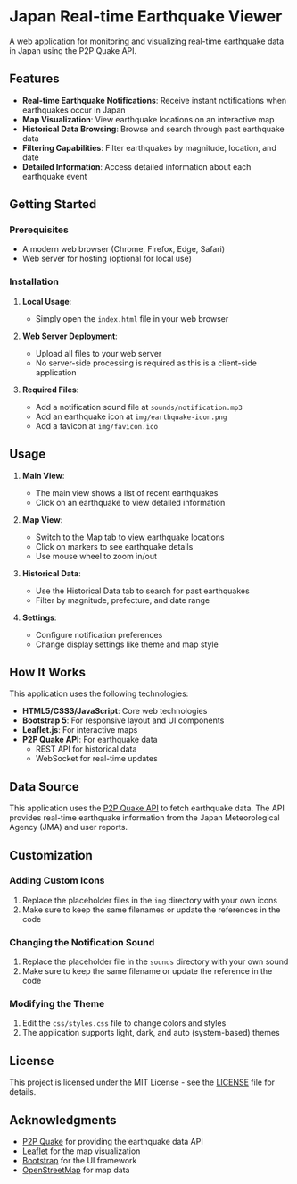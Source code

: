# Japan Real-time Earthquake Viewer

A web application for monitoring and visualizing real-time earthquake data in Japan using the P2P Quake API.

## Features

- **Real-time Earthquake Notifications**: Receive instant notifications when earthquakes occur in Japan
- **Map Visualization**: View earthquake locations on an interactive map
- **Historical Data Browsing**: Browse and search through past earthquake data
- **Filtering Capabilities**: Filter earthquakes by magnitude, location, and date
- **Detailed Information**: Access detailed information about each earthquake event

## Getting Started

### Prerequisites

- A modern web browser (Chrome, Firefox, Edge, Safari)
- Web server for hosting (optional for local use)

### Installation

1. **Local Usage**:
   - Simply open the `index.html` file in your web browser

2. **Web Server Deployment**:
   - Upload all files to your web server
   - No server-side processing is required as this is a client-side application

3. **Required Files**:
   - Add a notification sound file at `sounds/notification.mp3`
   - Add an earthquake icon at `img/earthquake-icon.png`
   - Add a favicon at `img/favicon.ico`

## Usage

1. **Main View**:
   - The main view shows a list of recent earthquakes
   - Click on an earthquake to view detailed information

2. **Map View**:
   - Switch to the Map tab to view earthquake locations
   - Click on markers to see earthquake details
   - Use mouse wheel to zoom in/out

3. **Historical Data**:
   - Use the Historical Data tab to search for past earthquakes
   - Filter by magnitude, prefecture, and date range

4. **Settings**:
   - Configure notification preferences
   - Change display settings like theme and map style

## How It Works

This application uses the following technologies:

- **HTML5/CSS3/JavaScript**: Core web technologies
- **Bootstrap 5**: For responsive layout and UI components
- **Leaflet.js**: For interactive maps
- **P2P Quake API**: For earthquake data
  - REST API for historical data
  - WebSocket for real-time updates

## Data Source

This application uses the [P2P Quake API](https://www.p2pquake.net/) to fetch earthquake data. The API provides real-time earthquake information from the Japan Meteorological Agency (JMA) and user reports.

## Customization

### Adding Custom Icons

1. Replace the placeholder files in the `img` directory with your own icons
2. Make sure to keep the same filenames or update the references in the code

### Changing the Notification Sound

1. Replace the placeholder file in the `sounds` directory with your own sound
2. Make sure to keep the same filename or update the reference in the code

### Modifying the Theme

1. Edit the `css/styles.css` file to change colors and styles
2. The application supports light, dark, and auto (system-based) themes

## License

This project is licensed under the MIT License - see the [LICENSE](LICENSE.txt) file for details.

## Acknowledgments

- [P2P Quake](https://www.p2pquake.net/) for providing the earthquake data API
- [Leaflet](https://leafletjs.com/) for the map visualization
- [Bootstrap](https://getbootstrap.com/) for the UI framework
- [OpenStreetMap](https://www.openstreetmap.org/) for map data